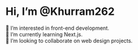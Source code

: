 # Hi, I’m @Khurram262

👀 I’m interested in front-end development.  
🌱 I’m currently learning Next.js.  
💞️ I’m looking to collaborate on web design projects.  
<!---
Khurram262/Khurram262 is a ✨ special ✨ repository because its `README.md` (this file) appears on your GitHub profile.
You can click the Preview link to take a look at your changes.
--->
